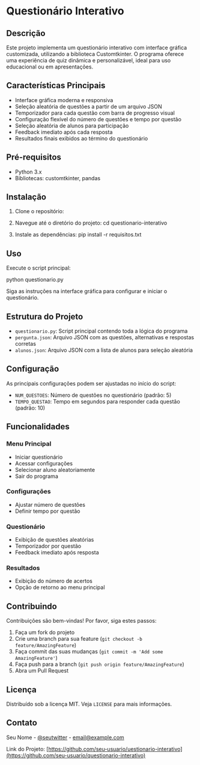 # Questionário Interativo

## Descrição

Este projeto implementa um questionário interativo com interface gráfica customizada, utilizando a biblioteca Customtkinter. O programa oferece uma experiência de quiz dinâmica e personalizável, ideal para uso educacional ou em apresentações.

## Características Principais

- Interface gráfica moderna e responsiva
- Seleção aleatória de questões a partir de um arquivo JSON
- Temporizador para cada questão com barra de progresso visual
- Configuração flexível do número de questões e tempo por questão
- Seleção aleatória de alunos para participação
- Feedback imediato após cada resposta
- Resultados finais exibidos ao término do questionário

## Pré-requisitos

- Python 3.x
- Bibliotecas: customtkinter, pandas

## Instalação

1. Clone o repositório:
2. Navegue até o diretório do projeto:
cd questionario-interativo


3. Instale as dependências:
pip install -r requisitos.txt


## Uso

Execute o script principal:

python questionario.py


Siga as instruções na interface gráfica para configurar e iniciar o questionário.

## Estrutura do Projeto

- `questionario.py`: Script principal contendo toda a lógica do programa
- `pergunta.json`: Arquivo JSON com as questões, alternativas e respostas corretas
- `alunos.json`: Arquivo JSON com a lista de alunos para seleção aleatória

## Configuração

As principais configurações podem ser ajustadas no início do script:

- `NUM_QUESTOES`: Número de questões no questionário (padrão: 5)
- `TEMPO_QUESTAO`: Tempo em segundos para responder cada questão (padrão: 10)

## Funcionalidades

### Menu Principal
- Iniciar questionário
- Acessar configurações
- Selecionar aluno aleatoriamente
- Sair do programa

### Configurações
- Ajustar número de questões
- Definir tempo por questão

### Questionário
- Exibição de questões aleatórias
- Temporizador por questão
- Feedback imediato após resposta

### Resultados
- Exibição do número de acertos
- Opção de retorno ao menu principal

## Contribuindo

Contribuições são bem-vindas! Por favor, siga estes passos:

1. Faça um fork do projeto
2. Crie uma branch para sua feature (`git checkout -b feature/AmazingFeature`)
3. Faça commit das suas mudanças (`git commit -m 'Add some AmazingFeature'`)
4. Faça push para a branch (`git push origin feature/AmazingFeature`)
5. Abra um Pull Request

## Licença

Distribuído sob a licença MIT. Veja `LICENSE` para mais informações.

## Contato

Seu Nome - [@seutwitter](https://twitter.com/seutwitter) - email@example.com

Link do Projeto: [https://github.com/seu-usuario/uestionario-interativo](https://github.com/seu-usuario/questionario-interativo)